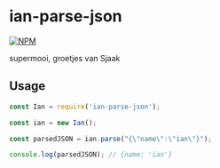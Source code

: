 # ian-parse-json

[![NPM](https://nodei.co/npm/ian-parse-json.png)](https://nodei.co/npm/ian-parse-json/)

supermooi, groetjes van Sjaak

## Usage

```javascript
const Ian = require('ian-parse-json');

const ian = new Ian();

const parsedJSON = ian.parse("{\"name\":\"ian\"}");

console.log(parsedJSON); // {name: 'ian'}
```
